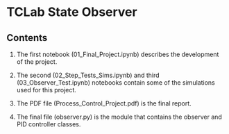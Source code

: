# TCLab State Observer

## Contents

1. The first notebook (01_Final_Project.ipynb) describes the development of the project.

2. The second (02_Step_Tests_Sims.ipynb) and third (03_Observer_Test.ipynb) notebooks contain some of the simulations used for this project.

3. The PDF file (Process_Control_Project.pdf) is the final report.

4. The final file (observer.py) is the module that contains the observer and PID controller classes.

